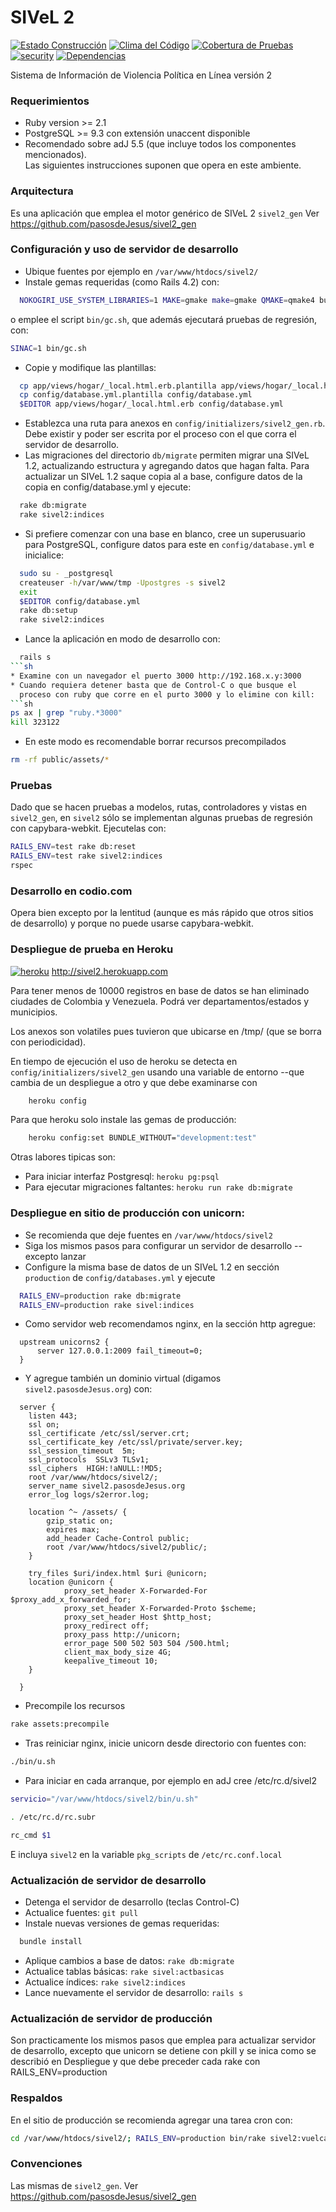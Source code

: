 # SIVeL 2
[![Estado Construcción](https://api.travis-ci.org/pasosdeJesus/sivel2.svg?branch=master)](https://travis-ci.org/pasosdeJesus/sivel2) [![Clima del Código](https://codeclimate.com/github/pasosdeJesus/sivel2/badges/gpa.svg)](https://codeclimate.com/github/pasosdeJesus/sivel2) [![Cobertura de Pruebas](https://codeclimate.com/github/pasosdeJesus/sivel2/badges/coverage.svg)](https://codeclimate.com/github/pasosdeJesus/sivel2) [![security](https://hakiri.io/github/pasosdeJesus/sivel2/master.svg)](https://hakiri.io/github/pasosdeJesus/sivel2/master) [![Dependencias](https://gemnasium.com/pasosdeJesus/sivel2.svg)](https://gemnasium.com/pasosdeJesus/sivel2) 


Sistema de Información de Violencia Política en Línea versión 2


### Requerimientos
* Ruby version >= 2.1
* PostgreSQL >= 9.3 con extensión unaccent disponible
* Recomendado sobre adJ 5.5 (que incluye todos los componentes mencionados).  
  Las siguientes instrucciones suponen que opera en este ambiente.


### Arquitectura

Es una aplicación que emplea el motor genérico de SIVeL 2 ```sivel2_gen```
Ver https://github.com/pasosdeJesus/sivel2_gen


### Configuración y uso de servidor de desarrollo
* Ubique fuentes por ejemplo en ```/var/www/htdocs/sivel2/```
* Instale gemas requeridas (como Rails 4.2) con:
```sh
  NOKOGIRI_USE_SYSTEM_LIBRARIES=1 MAKE=gmake make=gmake QMAKE=qmake4 bundle install
```
o emplee el script ```bin/gc.sh```, que además ejecutará pruebas de regresión, con:
```sh
SINAC=1 bin/gc.sh
```
* Copie y modifique las plantillas:
```sh
  cp app/views/hogar/_local.html.erb.plantilla app/views/hogar/_local.html.erb
  cp config/database.yml.plantilla config/database.yml
  $EDITOR app/views/hogar/_local.html.erb config/database.yml
```
* Establezca una ruta para anexos en ```config/initializers/sivel2_gen.rb```.  
  Debe existir y poder ser escrita por el proceso con el que corra el
  servidor de desarrollo.
* Las migraciones del directorio ```db/migrate``` permiten migrar una 
  SIVeL 1.2, actualizando estructura y agregando datos que hagan falta.
  Para actualizar un SIVeL 1.2 saque copia al a base, configure datos de la 
  copia en config/database.yml y ejecute:
```sh
  rake db:migrate
  rake sivel2:indices
```
* Si prefiere comenzar con una base en blanco, cree un superusuario para
  PostgreSQL, configure datos para este en ```config/database.yml``` 
  e inicialice:
```sh
  sudo su - _postgresql
  createuser -h/var/www/tmp -Upostgres -s sivel2
  exit
  $EDITOR config/database.yml
  rake db:setup
  rake sivel2:indices
```
* Lance la aplicación en modo de desarrollo con:
```sh
  rails s
```sh
* Examine con un navegador el puerto 3000 http://192.168.x.y:3000
* Cuando requiera detener basta que de Control-C o que busque el
  proceso con ruby que corre en el purto 3000 y lo elimine con kill:
```sh
ps ax | grep "ruby.*3000"
kill 323122
```
* En este modo es recomendable borrar recursos precompilados 
```sh
rm -rf public/assets/*
```

### Pruebas

Dado que se hacen pruebas a modelos, rutas, controladores y vistas en 
```sivel2_gen```, en ```sivel2``` sólo se implementan algunas pruebas 
de regresión con capybara-webkit.  Ejecutelas con:

```sh
RAILS_ENV=test rake db:reset
RAILS_ENV=test rake sivel2:indices
rspec
```

### Desarrollo en codio.com

Opera bien excepto por la lentitud (aunque es más rápido que otros sitios
de desarrollo) y porque no puede usarse capybara-webkit. 

### Despliegue de prueba en Heroku

[![heroku](https://www.herokucdn.com/deploy/button.svg)](http://sivel2.herokuapp.com) http://sivel2.herokuapp.com

Para tener menos de 10000 registros en base de datos se han eliminado ciudades de Colombia y Venezuela. Podrá ver departamentos/estados y municipios.

Los anexos son volatiles pues tuvieron que ubicarse en /tmp/ (que se 
borra con periodicidad).

En tiempo de ejecución el uso de heroku se detecta en 
```config/initializers/sivel2_gen``` usando una variable de entorno 
--que cambia de un despliegue a otro y que debe examinarse con 
```sh
	heroku config
```
Para que heroku solo instale las gemas de producción:
```sh
	heroku config:set BUNDLE_WITHOUT="development:test"
```

Otras labores tipicas son:
* Para iniciar interfaz Postgresql: ```heroku pg:psql```
* Para ejecutar migraciones faltantes: ```heroku run rake db:migrate```


### Despliegue en sitio de producción con unicorn:
* Se recomienda que deje fuentes en ```/var/www/htdocs/sivel2```
* Siga los mismos pasos para configurar un servidor de desarrollo --excepto
  lanzar
* Configure la misma base de datos de un SIVeL 1.2 en sección `production`
  de `config/databases.yml` y ejecute
```sh
  RAILS_ENV=production rake db:migrate
  RAILS_ENV=production rake sivel:indices
```
* Como servidor web recomendamos nginx, en la sección http agregue:
```
  upstream unicorns2 {
	  server 127.0.0.1:2009 fail_timeout=0;
  }
```
* Y agregue también un dominio virtual (digamos `sivel2.pasosdeJesus.org`) con:
```
  server {
    listen 443;
    ssl on;
    ssl_certificate /etc/ssl/server.crt;
    ssl_certificate_key /etc/ssl/private/server.key;
    ssl_session_timeout  5m;
    ssl_protocols  SSLv3 TLSv1;
    ssl_ciphers  HIGH:!aNULL:!MD5;
    root /var/www/htdocs/sivel2/;
    server_name sivel2.pasosdeJesus.org
    error_log logs/s2error.log;

    location ^~ /assets/ {
        gzip_static on;
        expires max;
        add_header Cache-Control public;
        root /var/www/htdocs/sivel2/public/;
    }

    try_files $uri/index.html $uri @unicorn;
    location @unicorn {
            proxy_set_header X-Forwarded-For $proxy_add_x_forwarded_for;
            proxy_set_header X-Forwarded-Proto $scheme;
            proxy_set_header Host $http_host;
            proxy_redirect off;
            proxy_pass http://unicorn;
            error_page 500 502 503 504 /500.html;
            client_max_body_size 4G;
            keepalive_timeout 10;
    }

  }
```
* Precompile los recursos 
```sh 
rake assets:precompile
```
* Tras reiniciar nginx, inicie unicorn desde directorio con fuentes con:
```sh 
./bin/u.sh
```
* Para iniciar en cada arranque, por ejemplo en adJ cree /etc/rc.d/sivel2
```sh
servicio="/var/www/htdocs/sivel2/bin/u.sh"

. /etc/rc.d/rc.subr

rc_cmd $1
```
  E incluya ```sivel2``` en la variable ```pkg_scripts``` de 
```/etc/rc.conf.local```

### Actualización de servidor de desarrollo

* Detenga el servidor de desarrollo (teclas Control-C)
* Actualice fuentes: ```git pull```
* Instale nuevas versiones de gemas requeridas: 
``` sh
  bundle install
```
* Aplique cambios a base de datos: ```rake db:migrate```
* Actualice tablas básicas: ```rake sivel:actbasicas```
* Actualice índices: ```rake sivel2:indices```
* Lance nuevamente el servidor de desarrollo: ```rails s```

### Actualización de servidor de producción

Son practicamente los mismos pasos que emplea para actualizar servidor 
de desarrollo, excepto que unicorn se detiene con pkill y se inica
como se describió en Despliegue y que debe preceder cada rake con 
	RAILS_ENV=production

### Respaldos

En el sitio de producción se recomienda agregar una tarea cron con:

``` sh
cd /var/www/htdocs/sivel2/; RAILS_ENV=production bin/rake sivel2:vuelca 
```

### Convenciones

Las mismas de ```sivel2_gen```.  Ver https://github.com/pasosdeJesus/sivel2_gen
